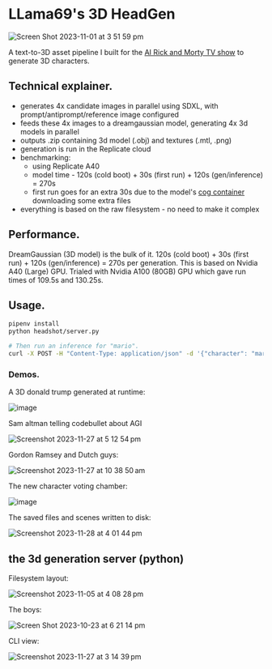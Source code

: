 # LLama69's 3D HeadGen

![Screen Shot 2023-11-01 at 3 51 59 pm](https://github.com/Code-Bullet/RickAndMortai/assets/584141/506b2489-66ea-46ea-b5d0-c13f5dc0621c)

A text-to-3D asset pipeline I built for the [AI Rick and Morty TV show](https://supernova996.substack.com) to generate 3D characters.

## Technical explainer.

 * generates 4x candidate images in parallel using SDXL, with prompt/antiprompt/reference image configured
 * feeds these 4x images to a dreamgaussian model, generating 4x 3d models in parallel
 * outputs .zip containing 3d model (.obj) and textures (.mtl, .png)
 * generation is run in the Replicate cloud
 * benchmarking:
   * using Replicate A40
   * model time - 120s (cold boot) + 30s (first run) + 120s (gen/inference) = 270s
   * first run goes for an extra 30s due to the model's [cog container](https://github.com/replicate/cog) downloading some extra files
 * everything is based on the raw filesystem - no need to make it complex

## Performance.

DreamGaussian (3D model) is the bulk of it. 120s (cold boot) + 30s (first run) + 120s (gen/inference) = 270s per generation. This is based on Nvidia A40 (Large) GPU. Trialed with Nvidia A100 (80GB) GPU which gave run times of 109.5s and 130.25s.

## Usage.

```sh
pipenv install
python headshot/server.py

# Then run an inference for "mario".
curl -X POST -H "Content-Type: application/json" -d '{"character": "mario"}' http://0.0.0.0:10001/v1/character-heads/generate
```

### Demos.

A 3D donald trump generated at runtime:

![image](https://github.com/Code-Bullet/RickAndMortai/assets/584141/1e3b6919-ef48-443c-bd8d-3ea322743892)

Sam altman telling codebullet about AGI 

![Screenshot 2023-11-27 at 5 12 54 pm](https://github.com/Code-Bullet/RickAndMortai/assets/584141/8c9c5f56-2548-4c70-a2ed-3dbc15dda746)

Gordon Ramsey and Dutch guys:

![Screenshot 2023-11-27 at 10 38 50 am](https://github.com/Code-Bullet/RickAndMortai/assets/584141/1e9f2b8f-aa1e-415c-a5c5-b40a748c9701)

The new character voting chamber:

![image](https://github.com/Code-Bullet/RickAndMortai/assets/584141/3f7c327e-40d8-4cd4-92fd-b53a475b1fea)

The saved files and scenes written to disk:

![Screenshot 2023-11-28 at 4 01 44 pm](https://github.com/Code-Bullet/RickAndMortai/assets/584141/3dddff1a-9d99-4670-8791-0fc1b06209bf)

## the 3d generation server (python)

Filesystem layout:

![Screenshot 2023-11-05 at 4 08 28 pm](https://github.com/Code-Bullet/RickAndMortai/assets/584141/73644c36-9af7-433b-abe8-e6050954b876)

The boys:

![Screen Shot 2023-10-23 at 6 21 14 pm](https://github.com/Code-Bullet/RickAndMortai/assets/584141/82f33aaf-a56f-433e-aaab-e13bc6feed83)

CLI view:

![Screenshot 2023-11-27 at 3 14 39 pm](https://github.com/Code-Bullet/RickAndMortai/assets/584141/95992b4c-6cd1-4ac2-a412-3f5502ab4f6e)
